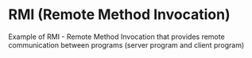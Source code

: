 # RMI (Remote Method Invocation)
Example of RMI - Remote Method Invocation that provides remote communication between programs (server program and client program) 
